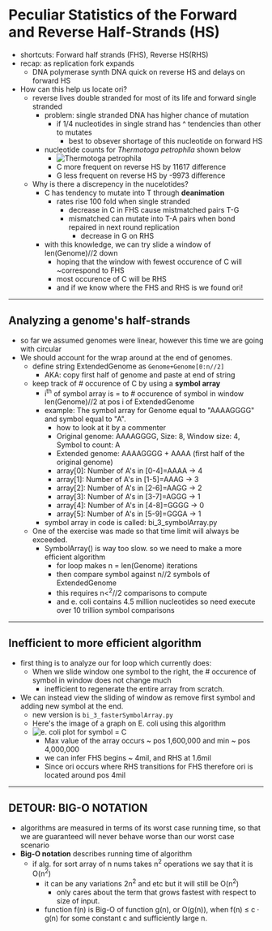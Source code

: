 # Peculiar Statistics of the Forward and Reverse Half-Strands (HS)
- shortcuts: Forward half strands (FHS), Reverse HS(RHS)
- recap: as replication fork expands
    - DNA polymerase synth DNA quick on reverse HS and delays on forward HS
- How can this help us locate ori?
    - reverse lives double stranded for most of its life and forward single stranded
        - problem: single stranded DNA has higher chance of mutation
            - if 1/4 nucleotides in single strand has ^ tendencies than other to mutates
                - best to obsever shortage of this nucleotide on forward HS
        - nucleotide counts for *Thermotoga petrophila* shown below
            - ![*Thermotoga petrophila*](http://bioinformaticsalgorithms.com/images/Replication/t_petrophila_nucleotide_counts.png "from stepik.org")
            - C more frequent on reverse HS by 11617 difference
            - G less frequent on reverse HS by -9973 difference
    - Why is there a discrepency in the nucelotides?
        - C has tendency to mutate into T through **deanimation**
            - rates rise 100 fold when single stranded
                - decrease in C in FHS cause mistmatched pairs T-G
                - mismatched can mutate into T-A pairs when bond repaired in next round replication
                    - decrease in G on RHS
        - with this knowledge, we can try slide a window of len(Genome)//2 down
            - hoping that the window with fewest occurence of C will ~correspond to FHS 
            - most occurence of C will be RHS
            - and if we know where the FHS and RHS is we found ori!

___            
## Analyzing a genome's half-strands
- so far we assumed genomes were linear, however this time we are going with circular
- We should account for the wrap around at the end of genomes.
    - define string ExtendedGenome as `Genome+Genome[0:n//2]`
        - AKA: copy first half of genome and paste at end of string
    - keep track of # occurence of C by using a **symbol array**
        - i<sup>th</sup> of symbol array is = to # occurence of symbol in window len(Genome)//2 at pos i of ExtendedGenome
        - example: The symbol array for Genome equal to "AAAAGGGG" and symbol equal to "A".
            - how to look at it by a commenter
            - Original genome: AAAAGGGG, Size: 8, Window size: 4, Symbol to count: A
            - Extended genome: AAAAGGGG + AAAA (first half of the original genome)
            - array[0]: Number of A's in [0-4]=AAAA -> 4
            - array[1]: Number of A's in [1-5]=AAAG -> 3
            - array[2]: Number of A's in [2-6]=AAGG -> 2
            - array[3]: Number of A's in [3-7]=AGGG -> 1
            - array[4]: Number of A's in [4-8]=GGGG -> 0
            - array[5]: Number of A's in [5-9]=GGGA -> 1
        - symbol array in code is called: bi_3_symbolArray.py
    - One of the exercise was made so that time limit will always be exceeded. 
        - SymbolArray() is way too slow. so we need to make a more efficient algorithm
            - for loop makes n = len(Genome) iterations
            - then compare symbol against n//2 symbols of ExtendedGenome
            - this requires n<<sup>2</sup>//2 comparisons to compute
            - and e. coli contains 4.5 million nucleotides so need execute over 10 trillion symbol comparisons
___

## Inefficient to more efficient algorithm
- first thing is to analyze our for loop which currently does:
    - When we slide window one symbol to the right, the # occurence of symbol in window does not change much
        - inefficient to regenerate the entire array from scratch.
- We can instead view the sliding of window as remove first symbol and adding new symbol at the end.
    - new version is `bi_3_fasterSymbolArray.py`
    - Here's the image of a graph on E. coli using this algorithm
    - ![e. coli plot for symbol = C](http://bioinformaticsalgorithms.com/images/Replication/e-coli_symbol_array_c.png "From stepik.org showing plot of e.coli for symbol = C")
        - Max value of the array occurs ~ pos 1,600,000 and min ~ pos 4,000,000
        - we can infer FHS begins ~ 4mil, and RHS at 1.6mil
        - Since ori occurs where RHS transitions for FHS therefore ori is located around pos 4mil


___ 
## DETOUR: BIG-O NOTATION
- algorithms are measured in terms of its worst case running time, so that we are guaranteed will never behave worse than our worst case scenario
- **Big-O notation** describes running time of algorithm
    - if alg. for sort array of n nums takes n<sup>2</sup> operations we say that it is O(n<sup>2</sup>)
        - it can be any variations 2n<sup>2</sup> and etc but it will still be O(n<sup>2</sup>)
            - only cares about the term that grows fastest with respect to size of input.
        - function f(n) is Big-O of function g(n), or O(g(n)), when f(n) ≤ c · g(n) for some constant c and sufficiently large n. 
